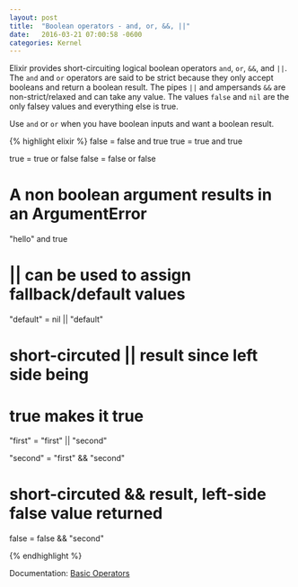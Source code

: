 ```yaml
---
layout: post
title:  "Boolean operators - and, or, &&, ||"
date:   2016-03-21 07:00:58 -0600
categories: Kernel
---
```


Elixir provides short-circuiting logical boolean operators `and`, `or`, `&&`, and  `||`. The `and` and `or` operators are said to be strict because they only accept booleans and return a boolean result.  The pipes `||` and ampersands `&&` are non-strict/relaxed and can take any value. The values `false` and `nil` are the only falsey values and everything else is true.

Use `and` or `or` when you have boolean inputs and want a boolean result.

{% highlight elixir %}
false = false and true
true  = true  and true

true  = true  or false
false = false or false

# A non boolean argument results in an ArgumentError
"hello" and true

# || can be used to assign fallback/default values
"default" = nil || "default"

# short-circuted || result since left side being
# true makes it true
"first" = "first" || "second"

"second" = "first" && "second"
# short-circuted && result, left-side false value returned
false = false && "second"

{% endhighlight %}



 Documentation: [Basic Operators](http://elixir-lang.org/getting-started/basic-operators.html)
